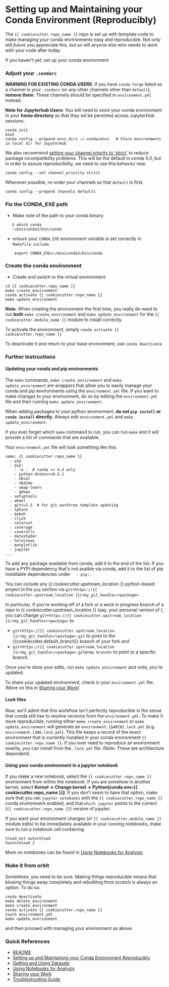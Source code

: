 # Setting up and Maintaining your Conda Environment (Reproducibly)

The `{{ cookiecutter.repo_name }}` repo is set up with template code to make managing your conda environments easy and reproducible. Not only will _future you_ appreciate this, but so will anyone else who needs to work with your code after today.

If you haven't yet, set up your conda environment

### Adjust your `.condarc`
**WARNING FOR EXISTING CONDA USERS**: If you have `conda-forge` listed as a channel in your `.condarc` (or any other channels other than `default`), **remove them**. These channels should be specified in `environment.yml` instead.

**Note for Jupyterhub Users**: You will need to store your conda environment in your **home directory** so that they wil be persisted across JupyterHub sessions.
```
conda init
bash
conda config --prepend envs_dirs ~/.conda/envs   # Store environments in local dir for JupyterHub
```

We also recommend [setting your channel priority to 'strict'](https://docs.conda.io/projects/conda/en/latest/user-guide/tasks/manage-channels.html) to reduce package incompatibility problems. This will be the default in conda 5.0, but in order to assure reproducibility, we need to use this behavior now.

```
conda config --set channel_priority strict
```
Whenever possible, re-order your channels so that `default` is first.

```
conda config --prepend channels defaults
```

### Fix the CONDA_EXE path
* Make note of the path to your conda binary:
```
   $ which conda
   ~/miniconda3/bin/conda
```
* ensure your `CONDA_EXE` environment variable is set correctly in `Makefile.include`
```
    export CONDA_EXE=~/miniconda3/bin/conda
```
### Create the conda environment
* Create and switch to the virtual environment:
```
cd {{ cookiecutter.repo_name }}
make create_environment
conda activate {{ cookiecutter.repo_name }}
make update_environment
```
**Note**: When creating the environment the first time, you really do need to run **both** `make create_environment` and `make update_environment` for the `{{ cookiecutter.module_name }}` module to install correctly.

To activate the environment, simply `conda activate {{ cookiecutter.repo_name }}`

To deactivate it and return to your base environment, use `conda deactivate`

### Further Instructions

#### Updating your conda and pip environments
The `make` commands, `make create_environment` and `make update_environment` are wrappers that allow you to easily manage your conda and pip environments using the `environment.yml` file. If you want to make changes to your environment, do so by editing the `environment.yml` file and then running `make update_environment`.

When adding packages to your python environment, **do not `pip install` or `conda install` directly**. Always edit `environment.yml` and `make update_environment`.

If you ever forget which `make` command to run, you can run `make` and it will provide a list of commands that are available.

Your `environment.yml` file will look something like this:
```
name: {{ cookiecutter.repo_name }}
  - pip
  - pip:
    - -e .  # conda >= 4.4 only
    - python-dotenv>=0.5.1
    - nbval
    - nbdime
    - umap-learn
    - gdown
  - setuptools
  - wheel
  - git>=2.5  # for git worktree template updating
  - sphinx
  - bokeh
  - click
  - colorcet
  - coverage
  - coveralls
  - datashader
  - holoviews
  - matplotlib
  - jupyter
...
```
To add any package available from conda, add it to the end of the list. If you have a PYPI dependency that's not avaible via conda, add it to the list of pip installable dependencies under `  - pip:`.

You can include any {{ cookiecutter.upstream_location }} python-based project in the `pip` section via `git+https://{{ cookiecutter.upstream_location }}/<my_git_handle>/<package>`.

In particular, if you're working off of a fork or a work in progress branch of a repo in {{ cookiecutter.upstream_location }} (say, your personal version of <package>), you can change `git+https://{{ cookiecutter.upstream_location }}/<my_git_handle>/<package>` to

* `git+https://{{ cookiecutter.upstream_location }}/<my_git_handle>/<package>.git` to point to the {{cookiecutter.default_branch}} branch of your fork and
* `git+https://{{ cookiecutter.upstream_location }}/<my_git_handle>/<package>.git@<my branch>` to point to a specific branch.

Once you're done your edits, run `make update_environment` and voila, you're updated.

To share your updated environment, check in your `environment.yml` file. (More on this in [Sharing your Work](sharing-your-work.md))


#### Lock files
Now, we'll admit that this workflow isn't perfectly reproducible in the sense that conda still has to resolve versions from the `environment.yml`. To make it more reproducible, running either `make create_environment` or `make update_environment` will generate an `environment.{$ARCH}.lock.yml` (e.g. `environment.i386.lock.yml`). This file keeps a record of the exact environment that is currently installed in your conda environment `{{ cookiecutter.repo_name }}`. If you ever need to reproduce an environment exactly, you can install from the `.lock.yml` file. (Note: These are architecture dependent).

#### Using your conda environment in a jupyter notebook
If you make a new notebook, select the `{{ cookiecutter.repo_name }}` environment from within the notebook. If you are somehow in another kernel, select **Kernel -> Change kernel -> Python[conda env:{{ cookiecutter.repo_name }}]**. If you don't seem to have that option, make sure that you ran `jupyter notebooks` with the `{{ cookiecutter.repo_name }}` conda environment enabled, and that `which jupyter` points to the correct (`{{ cookiecutter.repo_name }}`) version of jupyter.

If you want your environment changes (or `{{ cookiecutter.module_name }}` module edits) to be immediately available in your running notebooks, make sure to run a notebook cell containing
```
%load_ext autoreload
%autoreload 2
```

More on notebooks can be found in [Using Notebooks for Analysis](notebooks.md).

### Nuke it from orbit
Sometimes, you need to be sure. Making things reproducible means that blowing things away completely and rebuilding from scratch is always an option. To do so:
```
conda deactivate
make delete_environment
make create_environment
conda activate {{ cookiecutter.repo_name }}
touch environment.yml
make update_envrionment
```
and then proceed with managing your environment as above.

### Quick References

* [README](../README.md)
* [Setting up and Maintaining your Conda Environment Reproducibly](conda-environments.md)
* [Getting and Using Datasets](datasets.md)
* [Using Notebooks for Analysis](notebooks.md)
* [Sharing your Work](sharing-your-work.md)
* [Troubleshooting Guide](troubleshooting.md)
